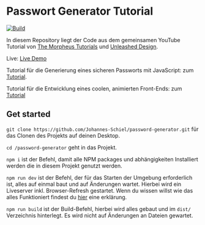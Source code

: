 # Passwort Generator Tutorial

[![Build](https://github.com/Johannes-Schiel/password-generator/actions/workflows/node.yml/badge.svg?branch=master)](https://github.com/Johannes-Schiel/password-generator/actions/workflows/node.yml)

In diesem Repository liegt der Code aus dem gemeinsamen YouTube Tutorial von [The Morpheus Tutorials](https://www.youtube.com/user/TheMorpheus407) und [Unleashed Design](https://www.youtube.com/c/UnleashedDesign).

Live: [Live Demo](https://johannes-schiel.github.io/password-generator/)

Tutorial für die Generierung eines sicheren Passworts mit JavaScript: zum [Tutorial]().

Tutorial für die Entwicklung eines coolen, animierten Front-Ends: zum [Tutorial]()

## Get started

`git clone https://github.com/Johannes-Schiel/password-generator.git` für das Clonen des Projekts auf deinen Desktop.

`cd /password-generator` geht in das Projekt.

`npm i` ist der Befehl, damit alle NPM packages und abhängigkeiten Installiert werden die in diesem Projekt genutzt werden.

`npm run dev` ist der Befehl, der für das Starten der Umgebung erforderlich ist, alles auf einmal baut und auf Änderungen wartet. Hierbei wird ein Liveserver inkl. Browser-Refresh gestartet. Wenn du wissen willst wie das alles Funktioniert findest du [hier](https://github.com/Johannes-Schiel/ud-basic-webdev-setup) eine erklärung.

`npm run build` ist der Build-Befehl, hierbei wird alles gebaut und im `dist/` Verzeichnis hinterlegt. Es wird nicht auf Änderungen an Dateien gewartet.
